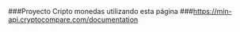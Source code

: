 ###Proyecto Cripto monedas utilizando esta página
###https://min-api.cryptocompare.com/documentation
